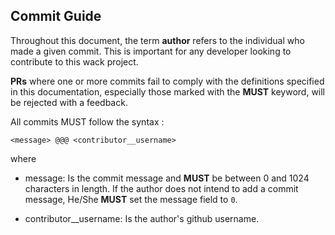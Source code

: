

## Commit Guide

Throughout this document, the term __author__ refers to the individual who made a given commit.
This is important for any developer looking to contribute to this wack project.

**PRs** where one or more commits fail to comply with the definitions specified in this documentation,
especially those marked with the **MUST** keyword, will be rejected with a feedback.

All commits MUST follow the syntax : 

```
<message> @@@ <contributor__username>
```
where 

- message: Is the commit message and **MUST** be between 0 and 1024 characters in length. If the author does 
           not intend to add a commit message, He/She **MUST** set the message field to `0`.

- contributor__username: Is the author's github username.
